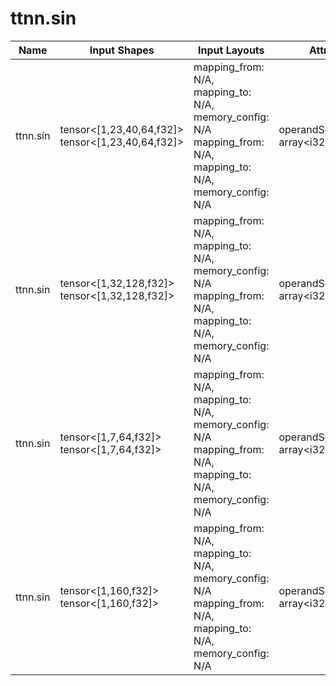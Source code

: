 # ttnn.sin

| Name | Input Shapes | Input Layouts | Attributes | Output Shapes | Output Layouts |
|------|--------------|---------------|------------|---------------|----------------|
| ttnn.sin | tensor<[1,23,40,64,f32]> <br> tensor<[1,23,40,64,f32]> | mapping_from: N/A, mapping_to: N/A, memory_config: N/A <br> mapping_from: N/A, mapping_to: N/A, memory_config: N/A | operandSegmentSizes: array<i32: 1, 1> | tensor<[1,23,40,64,f32]> | mapping_from: N/A, mapping_to: N/A, memory_config: N/A |
| ttnn.sin | tensor<[1,32,128,f32]> <br> tensor<[1,32,128,f32]> | mapping_from: N/A, mapping_to: N/A, memory_config: N/A <br> mapping_from: N/A, mapping_to: N/A, memory_config: N/A | operandSegmentSizes: array<i32: 1, 1> | tensor<[1,32,128,f32]> | mapping_from: N/A, mapping_to: N/A, memory_config: N/A |
| ttnn.sin | tensor<[1,7,64,f32]> <br> tensor<[1,7,64,f32]> | mapping_from: N/A, mapping_to: N/A, memory_config: N/A <br> mapping_from: N/A, mapping_to: N/A, memory_config: N/A | operandSegmentSizes: array<i32: 1, 1> | tensor<[1,7,64,f32]> | mapping_from: N/A, mapping_to: N/A, memory_config: N/A |
| ttnn.sin | tensor<[1,160,f32]> <br> tensor<[1,160,f32]> | mapping_from: N/A, mapping_to: N/A, memory_config: N/A <br> mapping_from: N/A, mapping_to: N/A, memory_config: N/A | operandSegmentSizes: array<i32: 1, 1> | tensor<[1,160,f32]> | mapping_from: N/A, mapping_to: N/A, memory_config: N/A |
